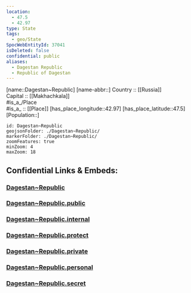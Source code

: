 ```yaml
---
location:
  - 47.5
  - 42.97
type: State
tags:
  - geo/State
SpocWebEntityId: 37041
isDeleted: false
confidential: public
aliases:
  - Dagestan Republic
  - Republic of Dagestan 
---
```

[name::Dagestan~Republic] 
[name-abbr::] 
Country :: [[Russia]]  
Capital :: [[Makhachkala]]  
#is_a_/Place  
#is_a_ :: [[Place]] 
[has_place_longitude::42.97] 
[has_place_latitude::47.5] 
[Population::] 



```leaflet
id: Dagestan~Republic
geojsonFolder: ./Dagestan~Republic/
markerFolder: ./Dagestan~Republic/
zoomFeatures: true 
minZoom: 4 
maxZoom: 18
```


## Confidential Links & Embeds: 

### [Dagestan~Republic](/_Standards/Earth/Continent/Europe/Europe~East/Russia/Russia~NorthCaucasus/Dagestan~Republic.md) 

### [Dagestan~Republic.public](/_public/Earth/Continent/Europe/Europe~East/Russia/Russia~NorthCaucasus/Dagestan~Republic.public.md) 

### [Dagestan~Republic.internal](/_internal/Earth/Continent/Europe/Europe~East/Russia/Russia~NorthCaucasus/Dagestan~Republic.internal.md) 

### [Dagestan~Republic.protect](/_protect/Earth/Continent/Europe/Europe~East/Russia/Russia~NorthCaucasus/Dagestan~Republic.protect.md) 

### [Dagestan~Republic.private](/_private/Earth/Continent/Europe/Europe~East/Russia/Russia~NorthCaucasus/Dagestan~Republic.private.md) 

### [Dagestan~Republic.personal](/_personal/Earth/Continent/Europe/Europe~East/Russia/Russia~NorthCaucasus/Dagestan~Republic.personal.md) 

### [Dagestan~Republic.secret](/_secret/Earth/Continent/Europe/Europe~East/Russia/Russia~NorthCaucasus/Dagestan~Republic.secret.md)

